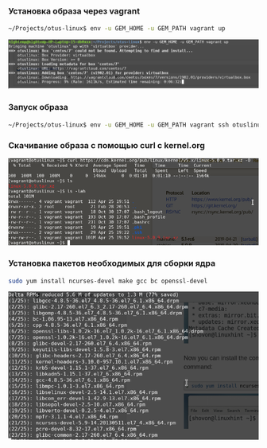 ### Установка образа через vagrant
```bash
~/Projects/otus-linux$ env -u GEM_HOME -u GEM_PATH vagrant up
```

![](images/Screenshot_20190425_221508.png)

### Запуск образа
```bash
~/Projects/otus-linux$ env -u GEM_HOME -u GEM_PATH vagrant ssh otuslinux
```

### Скачивание образа с помощью curl с kernel.org

![](images/Screenshot_20190425_225314.png)

### Установка пакетов необходимых для сборки ядра

```bash
sudo yum install ncurses-devel make gcc bc openssl-devel
```

![](images/Screenshot_20190425_225854.png)


